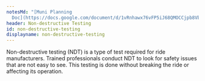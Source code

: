 ```yaml
---
notesMd: "[Muni Planning
  Doc](https://docs.google.com/document/d/1vRnhawx76vFP5iJ68QMOCCjpb8VbcpgaHBQUozve7Q0/edit)"
header: Non-destructive Testing
id: non-destructive-testing
displayname: non-destructive-testing
---
```


Non-destructive testing (NDT) is a type of test required for ride manufacturers. Trained professionals conduct NDT to look for safety issues that are not easy to see. This testing is done without breaking the ride or affecting its operation.
